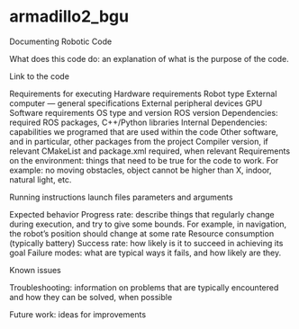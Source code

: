 # armadillo2_bgu

Documenting Robotic Code

What does this code do: an explanation of what is the purpose of the code.

Link to the code

Requirements for executing
Hardware requirements
Robot type
External computer — general specifications
External peripheral devices
GPU
Software requirements
OS type and version
ROS version
Dependencies: required ROS packages, C++/Python libraries
Internal Dependencies: capabilities we programed that are used within the code
Other software, and in particular, other packages from the project
Compiler version, if relevant
CMakeList and package.xml required, when relevant
Requirements on the environment: things that need to be true for the code to work. For example: no moving obstacles, object cannot be higher than X, indoor, natural light, etc.

Running instructions 
launch files 
parameters and arguments

Expected behavior
Progress rate: describe things that regularly change during execution, and try to give some bounds. For example, in navigation, the robot’s position should change at some rate
Resource consumption (typically battery)
Success rate: how likely is it to succeed in achieving its goal
Failure modes: what are typical ways it fails, and how likely are they.

Known issues

Troubleshooting: information on problems that are typically encountered and how they can be solved, when possible

Future work: ideas for improvements




